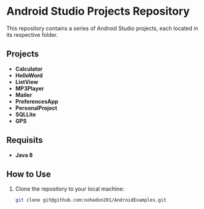 # Android Studio Projects Repository

This repository contains a series of Android Studio projects, each located in its respective folder.

## Projects

- **Calculator**
- **HelloWord**
- **ListView**
- **MP3Player**
- **Mailer**
- **PreferencesApp**
- **PersonalProject**
- **SQLLite**
- **GPS**

## Requisits
- **Java 8**
## How to Use

1. Clone the repository to your local machine:

   ```bash
   git clone git@github.com:nohadon201/AndroidExamples.git

